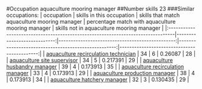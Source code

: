 #Occupation aquaculture mooring manager
##Number skills 23
###Similar occupations:
| occupation                                                                      |   skills in this occupation |   skills that match aquaculture mooring manager |   percentage match with aquaculture mooring manager |   skills not in aquaculture mooring manager |
|:--------------------------------------------------------------------------------|----------------------------:|------------------------------------------------:|----------------------------------------------------:|--------------------------------------------:|
| [aquaculture recirculation technician](aquaculture_recirculation_technician.md) |                          34 |                                               6 |                                            0.26087  |                                          28 |
| [aquaculture site supervisor](aquaculture_site_supervisor.md)                   |                          34 |                                               5 |                                            0.217391 |                                          29 |
| [aquaculture husbandry manager](aquaculture_husbandry_manager.md)               |                          39 |                                               4 |                                            0.173913 |                                          35 |
| [aquaculture recirculation manager](aquaculture_recirculation_manager.md)       |                          33 |                                               4 |                                            0.173913 |                                          29 |
| [aquaculture production manager](aquaculture_production_manager.md)             |                          38 |                                               4 |                                            0.173913 |                                          34 |
| [aquaculture hatchery manager](aquaculture_hatchery_manager.md)                 |                          32 |                                               3 |                                            0.130435 |                                          29 |
